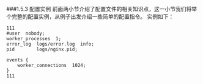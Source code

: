 ###1.5.3 配置实例
前面两小节介绍了配置文件的相关知识点，这一小节我们将举个完整的配置实例，从例子出发介绍一些简单的配置指令。
实例如下：
```
111
#user  nobody;
worker_processes  1;
error_log  logs/error.log  info;
pid        logs/nginx.pid;

events {
    worker_connections  1024;
}
111
```
